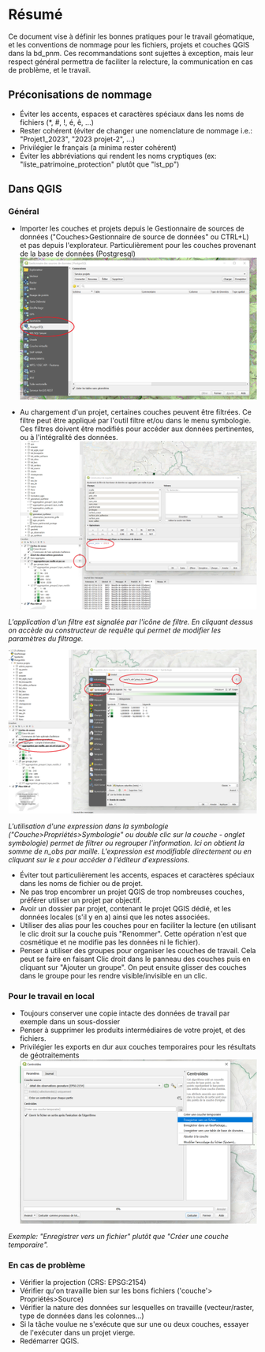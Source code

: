 # Résumé

Ce document vise à définir les bonnes pratiques  pour le travail géomatique, et les conventions de nommage pour les fichiers, projets  et couches QGIS dans la bd_pnm.
Ces recommandations sont sujettes à exception, mais leur respect général permettra de faciliter la relecture, la communication en cas de problème, et le travail.

## Préconisations de nommage
 - Éviter les accents, espaces et caractères spéciaux dans les noms de fichiers (*, #, !, é, ê, ...)
 - Rester cohérent (éviter de changer une nomenclature de nommage i.e.: "Projet1_2023", "2023 projet-2", ...)
 - Privilégier le français (a minima rester cohérent)
 - Éviter les abbréviations qui rendent les noms cryptiques (ex: "liste_patrimoine_protection" plutôt que "lst_pp")

## Dans QGIS

### Général
 - Importer les couches et projets depuis le Gestionnaire de sources de données ("Couches>Gestionnaire de source de données" ou CTRL+L)
 et pas depuis l'explorateur. Particulièrement pour les couches provenant de la base de données (Postgresql)
  ![](./img/gestionnaire_sources_pg.png)



 - Au chargement d'un projet, certaines couches peuvent être filtrées. Ce filtre peut être appliqué par l'outil filtre et/ou dans le menu symbologie. 
Ces filtres doivent être modifiés pour accéder aux données pertinentes, ou à l'intégralité des données.
 ![](./img/filtre_couche.png)

_L'application d'un filtre est signalée par l'icône de filtre. En cliquant dessus on accède au constructeur de requête qui 
permet de modifier les paramètres du filtrage._

 ![](./img/filtre_symbologie.png)

_L'utilisation d'une expression dans la symbologie ("Couche>Propriétés>Symbologie" ou double clic sur la couche - onglet symbologie)
permet de filtrer ou regrouper l'information. Ici on obtient la somme de n_obs par maille. L'expression est modifiable directement ou 
en cliquant sur le ε pour accéder à l'éditeur d'expressions._

	 
 - Éviter tout particulièrement les accents, espaces et caractères spéciaux dans les noms de fichier ou de projet.
 - Ne pas trop encombrer un projet QGIS de trop nombreuses couches, préférer utiliser un projet par objectif.
 - Avoir un dossier par projet, contenant le projet QGIS dédié, et les données locales (s'il y en a) ainsi que les notes associées. 
 - Utiliser des alias pour les couches pour en faciliter la lecture (en utilisant le clic droit sur la couche puis "Renommer". Cette opération
n'est que cosmétique et ne modifie pas les données ni le fichier).
 - Penser à utiliser des groupes pour organiser les couches de travail. Cela peut se faire en faisant Clic droit dans le panneau des couches puis
en cliquant sur "Ajouter un groupe". On peut ensuite glisser des couches dans le groupe pour les rendre visible/invisible en un clic. 

 
### Pour le travail en local
 - Toujours conserver une copie intacte des données de travail par exemple dans un sous-dossier
 - Penser à supprimer les produits intermédiaires de votre projet, et des fichiers.
 - Privilégier les exports en dur aux couches temporaires pour les résultats de géotraitements 
  ![](./img/exports_endurs.png)

_Exemple: "Enregistrer vers un fichier" plutôt que "Créer une couche temporaire"._
 
### En cas de problème
 - Vérifier la projection (CRS: EPSG:2154)
 - Vérifier qu'on travaille bien sur les bons fichiers ('couche'> Propriétés>Source)
 - Vérifier la nature des données sur lesquelles on travaille (vecteur/raster, type de données dans les colonnes...)
 - Si la tâche voulue ne s'exécute que sur une ou deux couches, essayer de l'exécuter dans un projet vierge.
 - Redémarrer QGIS.




